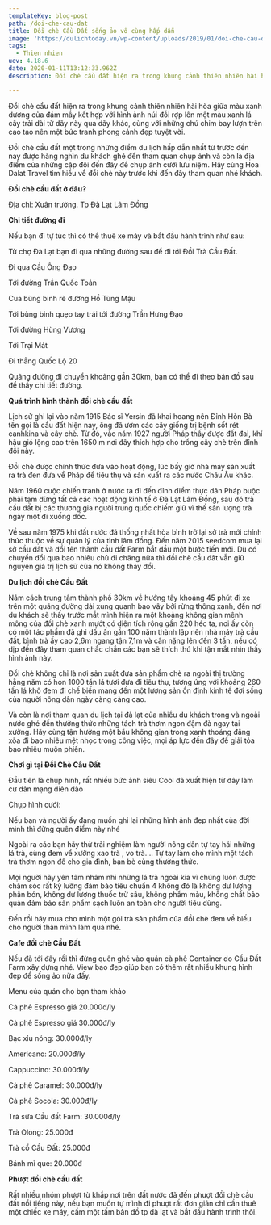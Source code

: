 ```yaml
---
templateKey: blog-post
path: /doi-che-cau-dat
title: Đồi chè Cầu Đất sống ảo vô cùng hấp dẫn
image: 'https://dulichtoday.vn/wp-content/uploads/2019/01/doi-che-cau-dat-2-1.jpg' 
tags:
  - Thien nhien
uev: 4.18.6
date: 2020-01-11T13:12:33.962Z
description: Đồi chè cầu đất hiện ra trong khung cảnh thiên nhiên hài hòa giữa màu xanh dương của đám mây kết hợp với hình ảnh núi đồi rợp lên một màu xanh lá cây trải dài từ dãy này qua dãy khác..

---
```


Đồi chè cầu đất hiện ra trong khung cảnh thiên nhiên hài hòa giữa màu xanh dương của đám mây kết hợp với hình ảnh núi đồi rợp lên một màu xanh lá cây trải dài từ dãy này qua dãy khác, cùng với những chú chim bay lượn trên cao tạo nên một bức tranh phong cảnh đẹp tuyệt vời.


Đồi chè cầu đất một trong những điểm du lịch hấp dẫn nhất từ trước đến nay được hàng nghìn du khách ghé đến tham quan chụp ảnh và còn là địa điểm của những cặp đôi đến đây để chụp ảnh cưới lưu niệm. Hãy cùng Hoa Dalat Travel tìm hiểu về đồi chè này trước khi đến đây tham quan nhé khách.


**Đồi chè cầu đất ở đâu?**

Địa chỉ: Xuân trường. Tp Đà Lạt Lâm Đồng

**Chi tiết đường đi**

Nếu bạn đi tự túc thì có thể thuê xe máy và bắt đầu hành trình như sau:

Từ chợ Đà Lạt bạn đi qua những đường sau để đi tới Đồi Trà Cầu Đất.

Đi qua Cầu Ông Đạo

Tới đường Trần Quốc Toản

Cua bùng binh rẽ đường Hồ Tùng Mậu

Tới bùng binh quẹo tay trái tới đường Trần Hưng Đạo

Tới đường Hùng Vương

Tới Trại Mát

Đi thẳng Quốc Lộ 20

Quãng đường đi chuyển khoảng gần 30km, bạn có thể đi theo bản đồ sau để thấy chi tiết đường.




**Quá trình hình thành đồi chè cầu đất**

Lịch sử ghi lại vào năm 1915 Bác sĩ Yersin đã khai hoang nên Đỉnh Hòn Bà tên gọi là cầu đất hiện nay, ông đã ươm các cây giống trị bệnh sốt rét canhkina và cây chè. Từ đó, vào năm 1927 người Pháp thấy được đất đai, khí hậu gió lộng cao trên 1650 m nơi đây thích hợp cho trồng cây chè trên đỉnh đồi này.

Đồi chè được chính thức đưa vào hoạt động, lúc bấy giờ nhà máy sản xuất ra trà đen đưa về Pháp để tiêu thụ và sản xuất ra các nước Châu Âu khác.

Năm 1960 cuộc chiến tranh ở nước ta đi đến đỉnh điểm thực dân Pháp buộc phải tạm dừng tất cả các hoạt động kinh tế ở Đà Lạt Lâm Đồng, sau đó trà cầu đất bị các thương gia người trung quốc chiếm giữ vì thế sản lượng trà ngày một đi xuống dốc.


Về sau năm 1975 khi đất nước đã thống nhất hòa bình trở lại sở trà mới chính thức thuộc về sự quản lý của tỉnh lâm đồng. Đến năm 2015 seedcom mua lại sở cầu đất và đổi tên thành cầu đất Farm bắt đầu một bước tiến mới. Dù có chuyển đổi qua bao nhiêu chủ đi chăng nữa thì đồi chè cầu đât vẫn giữ nguyên giá trị lịch sử của nó không thay đổi.


**Du lịch đồi chè Cầu Đất**

Nằm cách trung tâm thành phố 30km về hướng tây khoảng 45 phút đi xe trên một quãng đường dài xung quanh bao vây bởi rừng thông xanh, đến nơi du khách sẽ thấy trước mắt mình hiện ra một khoảng không gian mênh mông của đồi chè xanh mướt có diện tích rộng gần 220 héc ta, nơi ấy còn có một tác phẩm đã ghi dấu ấn gần 100 năm thành lập nên nhà máy trà cầu đất, bình trà ấy cao 2,6m ngang tận 7,1m và cân nặng lên đến 3 tấn, nếu có dịp đến đây tham quan chắc chắn các bạn sẽ thích thú khi tận mắt nhìn thấy hình ảnh này.


Đồi chè không chỉ là nơi sản xuất đưa sản phẩm chè ra ngoài thị trường hằng năm có hon 1000 tấn lá tươi đưa đi tiêu thụ, tương ứng với khoảng 260 tấn lá khô đem đi chế biến mang đến một lượng sản ổn định kinh tế đời sống của người nông dân ngày càng càng cao.

Và còn là nơi tham quan du lịch tại đà lạt của nhiều du khách trong và ngoài nước ghé đến thưởng thức những tách trà thơm ngon đậm đà ngay tại xưởng. Hãy cùng tận hưởng một bầu không gian trong xanh thoáng đãng xõa đi bao nhiêu mệt nhọc trong công việc, mọi áp lực đến đây để giải tỏa bao nhiêu muộn phiền.



**Chơi gì tại Đồi Chè Cầu Đất**

Đầu tiên là chụp hình, rất nhiều bức ảnh siêu Cool đã xuất hiện từ đây làm cư dân mạng điên đảo

Chụp hình cưới:

Nếu bạn và người ấy đang muốn ghi lại những hình ảnh đẹp nhất của đời mình thì đừng quên điểm này nhé

Ngoài ra các bạn hãy thử trải nghiệm làm người nông dân tự tay hái những lá trà, cùng đem về xưởng xao trà , vo trà…. Tự tay làm cho mình một tách trà thơm ngon để cho gia đình, bạn bè cùng thưởng thức.

Mọi người hãy yên tâm nhâm nhi những lá trà ngoài kia vì chúng luôn được chăm sóc rất kỹ lưỡng đảm bảo tiêu chuẩn 4 không đó là không dư lượng phân bón, không dư lượng thuốc trừ sâu, không phẩm màu, không chất bảo quản đảm bảo sản phẩm sạch luôn an toàn cho người tiêu dùng.

Đến rồi hãy mua cho mình một gói trà sản phẩm của đồi chè đem về biếu cho người thân mình làm quà nhé.

**Cafe đồi chè Cầu Đất**

Nếu đã tới đây rồi thì đừng quên ghé vào quán cà phê Container do Cầu Đất Farm xây dựng nhé. View bao đẹp giúp bạn có thêm rất nhiều khung hình đẹp để sống ảo nữa đấy.

Menu của quán cho bạn tham khảo

Cà phê Espresso giá 20.000đ/ly

Cà phê Espresso giá 30.000đ/ly


Bạc xỉu nóng: 30.000đ/ly

Americano: 20.000đ/ly

Cappuccino: 30.000đ/ly

Cà phê Caramel: 30.000đ/ly

Cà phê Socola: 30.000đ/ly

Trà sữa Cầu đất Farm: 30.000đ/ly

Trà Olong: 25.000đ

Trà cổ Cầu Đất: 25.000đ

Bánh mì que: 20.000đ


**Phượt đồi chè cầu đất**

Rất nhiều nhóm phượt từ khắp nơi trên đất nước đã đến phượt đồi chè cầu đất nổi tiếng này, nếu bạn muốn tự mình đi phượt rất đơn giản chỉ cần thuê một chiếc xe máy, cầm một tấm bản đồ tp đà lạt và bắt đầu hành trình thôi.
